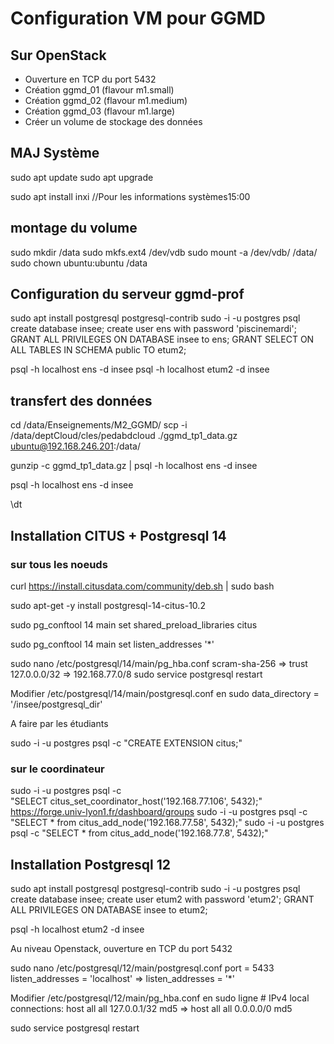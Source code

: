 # Configuration VM pour GGMD

## Sur OpenStack
- Ouverture en TCP du port 5432
- Création ggmd_01 (flavour m1.small)
- Création ggmd_02 (flavour m1.medium)
- Création ggmd_03 (flavour m1.large)
- Créer un volume de stockage des données

## MAJ Système 

sudo apt update
sudo apt upgrade

sudo apt install inxi    //Pour les informations systèmes15:00


## montage du volume
 
sudo mkdir /data 
sudo mkfs.ext4 /dev/vdb
sudo mount -a /dev/vdb/ /data/
sudo chown ubuntu:ubuntu /data


## Configuration du serveur ggmd-prof

sudo apt install postgresql postgresql-contrib
sudo -i -u postgres
psql 
create database insee;
create user ens with password 'piscinemardi';
GRANT ALL PRIVILEGES ON DATABASE insee to ens;
GRANT SELECT ON ALL TABLES IN SCHEMA public TO etum2;

psql -h localhost ens -d insee
psql -h localhost etum2 -d insee


## transfert des données

cd /data/Enseignements/M2_GGMD/
scp -i /data/deptCloud/cles/pedabdcloud ./ggmd_tp1_data.gz ubuntu@192.168.246.201:/data/

gunzip -c ggmd_tp1_data.gz | psql -h localhost ens -d insee

psql -h localhost ens -d insee

\dt


## Installation CITUS + Postgresql 14


### sur tous les noeuds

curl https://install.citusdata.com/community/deb.sh | sudo bash

sudo apt-get -y install postgresql-14-citus-10.2

sudo pg_conftool 14 main set shared_preload_libraries citus

sudo pg_conftool 14 main set listen_addresses '*'

sudo nano /etc/postgresql/14/main/pg_hba.conf
 scram-sha-256   => trust
 127.0.0.0/32   =>  192.168.77.0/8
sudo service postgresql restart

Modifier /etc/postgresql/14/main/postgresql.conf en sudo
data_directory = '/insee/postgresql_dir' 

A faire par les étudiants

sudo -i -u postgres psql -c "CREATE EXTENSION citus;"

### sur le coordinateur

sudo -i -u postgres psql -c \
  "SELECT citus_set_coordinator_host('192.168.77.106', 5432);"
https://forge.univ-lyon1.fr/dashboard/groups
sudo -i -u postgres psql -c "SELECT * from citus_add_node('192.168.77.58', 5432);"
sudo -i -u postgres psql -c "SELECT * from citus_add_node('192.168.77.8', 5432);"



## Installation Postgresql 12


sudo apt install postgresql postgresql-contrib
sudo -i -u postgres
psql 
create database insee;
create user etum2 with password 'etum2';
GRANT ALL PRIVILEGES ON DATABASE insee to etum2;

psql -h localhost etum2 -d insee


Au niveau Openstack, ouverture en TCP du port 5432

sudo nano /etc/postgresql/12/main/postgresql.conf 
port = 5433
listen_addresses = 'localhost'   =>  listen_addresses = '*' 

Modifier /etc/postgresql/12/main/pg_hba.conf en sudo
ligne # IPv4 local connections:
host     all      all    127.0.0.1/32    md5   => host     all      all    0.0.0.0/0   md5


sudo service postgresql restart





